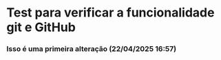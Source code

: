 # Test para verificar a funcionalidade git e GitHub
### Isso é uma primeira alteração (22/04/2025 16:57)